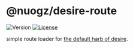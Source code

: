# @nuogz/desire-route
![Version](https://img.shields.io/github/package-json/v/nuogz/desire-route?style=flat-square)
[![License](https://img.shields.io/github/license/nuogz/desire-route?style=flat-square)](https://www.gnu.org/licenses/lgpl-3.0-standalone.html)

simple route loader for [the default harb of desire](https://github.com/nuogz/desire-harb-default).
